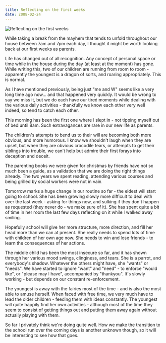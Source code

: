 ```yaml
---
title: Reflecting on the first weeks
date: 2008-02-24
---
```


![Reflecting on the first weeks](https://source.unsplash.com/03UCoidYvXw/1600x900)

While taking a break from the mayhem that tends to unfold throughout our house between 7am and 7pm each day, I thought it might be worth looking back at our first weeks as parents.

Life has changed out of all recognition. Any concept of personal space or time while in the house during the day (at least at the moment) has gone. While writing this, two of our children are running from room to room - apparently the youngest is a dragon of sorts, and roaring appropriately. This is normal.

As I have mentioned previously, being just "me and W" seems like a very long time ago now... and that happened very quickly. It would be wrong to say we miss it, but we do each have our tired moments while dealing with the various daily activities - thankfully we know each other very well indeed, so tend to catch each other.

This morning has been the first one where I slept in - not tipping myself out of bed until 8am. Such extravagances are rare in our new life as parents.

The children's attempts to bend us to their will are becoming both more obvious, and more humorous. I know we shouldn't laugh when they are upset, but when they are obvious crocodile tears, or attempts to get their siblings into trouble, we can't help but admire their first forays into deception and deceit.

The parenting books we were given for christmas by friends have not so much been a guide, as a validation that we are doing the right things already. The two years we spent reading, attending various courses and being grilled by social workers were not in vain.

Tomorrow marks a huge change in our routine so far - the eldest will start going to school. She has been growing slowly more difficult to deal with over the last week - asking for things now, and sulking if they don't happen as requested (they never do - we make sure of it). She has spent quite a bit of time in her room the last few days reflecting on it while I walked away smiling.

Hopefully school will give her more structure, more direction, and fill her head more than we can at present. She really needs to spend lots of time with children of her own age now. She needs to win and lose friends - to learn the consequences of her actions.

The middle child has been the most insecure so far, and it has shown through her various mood swings, clinginess, and tears. She is a parrot, and everybody's shadow. Whatever the others might have, she "wants" or "needs". We have started to ignore "want" and "need" - to enforce "would like", or "please may I have", accompanied by "thankyou". It's slowly working - but depends on our constant re-enforcement.

The youngest is away with the fairies most of the time - and is also the most able to amuse herself. When faced with free time, we very much have to lead the older children - feeding them with ideas constantly. The youngest will quite happily find her own activities - although most of the time they seem to consist of getting things out and putting them away again without actually playing with them.

So far I privately think we're doing quite well. How we make the transition to the school run over the coming days is another unknown though, so it will be interesting to see how that goes.